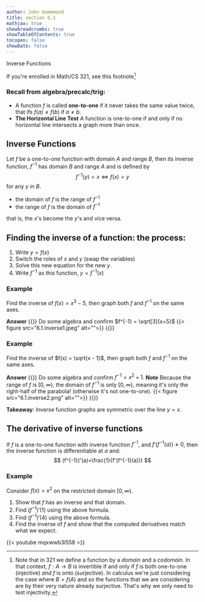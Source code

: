 ```yaml
---
author: John Hammmond
title: section 6.1
mathjax: true
showbreadcrumbs: true
showTableOfContents: true
tocopen: false
showDate: false
---
```


Inverse Functions
<!--more-->

If you're enrolled in Math/CS 321, see this footnote[^1]


### Recall from algebra/precalc/trig:

- A function $f$ is called **one-to-one** if it never takes the same value twice, that ifs $f(a) \ne f(b)$ if $a \ne b$. 
- **The Horizontal Line Test** A function is one-to-one if and only if no horizontal line intersects a graph more than once. 

## Inverse Functions

Let $f$ be a one-to-one function with domain $A$ and range $B$, then its inverse function, $f^{-1}$ has domain $B$ and range $A$ and is defined by
$$
f^{-1}(y) = x \iff f(x) = y
$$
for any $y$ in $B$.

- the domain of $f$ is the range of $f^{-1}$
- the range of $f$ is the domain of $f^{-1}$

that is, the $x$'s become the $y$'s and vice versa.

##  Finding the inverse of a function: the process:
1. Write $y=f(x)$
2. Switch the roles of $x$ and $y$ (swap the variables)
3. Solve this new equation for the new $y$.
4. Write $f^{-1}$ as this function, $y=f^{-1}(x)$

### Example

Find the inverse of $f(x) = x^3 - 5$, then graph both $f$ and $f^{-1}$ on the same axes.

**Answer**
{{<spoiler>}}
Do some algebra and confirm $f^{-1} = \sqrt[3]{x+5}$
{{< figure src="6.1.inverse1.jpeg" alt="">}}
{{</spoiler>}}

### Example

Find the inverse of $f(x) = \sqrt{x - 1}$, then graph both $f$ and $f^{-1}$ on the same axes.

**Answer**
{{<spoiler>}}
Do some algebra and confirm $f^{-1} = x^2 + 1$. **Note** Because the range of $f$ is $[0, \infty)$, the domain of $f^{-1}$ is only $[0,\infty)$, meaning it's only the right-half of the parabola! (otherwise it's not one-to-one).
{{< figure src="6.1.inverse2.png" alt="">}} 
{{</spoiler>}}

**Takeaway**: Inverse function graphs are symmetric over the line $y=x$. 


## The derivative of inverse functions
If $f$ is a one-to-one function with inverse function $f^{-1}$, and $f'(f^{-1}(a))\ne 0$, then the inverse function is differentiable at $a$ and:
$$
(f^{-1})'(a)=\frac{1}{f'(f^{-1}(a))}
$$

### Example

Consider $f(x) = x^2$ on the restricted domain $[0, \infty)$. 
1. Show that $f$ has an inverse and that domain.
2. Find $(f^{-1})'(1)$ using the above formula.
2. Find $(f^{-1})'(4)$ using the above formula.
3. Find the inverse of $f$ and show that the computed derivatives match what we expect.

{{< youtube mqxwwb3l558 >}}



[^1]: Note that in 321 we define a function by a *domain* and a *codomain*. In that context, $f: A \to B$ is invertible if and only if $f$ is both one-to-one (injective) *and* $f$ is onto (surjective). In calculus we're just considering the case where  $B=f(A)$ and so the functions that we are considering are by their very nature already surjective. That's why we only need to test injectivity.